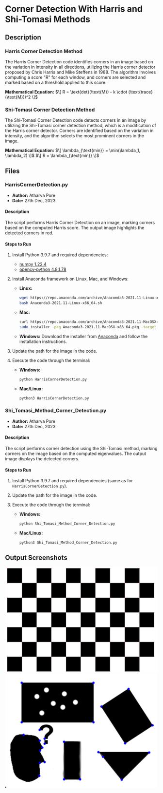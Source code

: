 # Corner Detection With Harris and Shi-Tomasi Methods

## Description

### Harris Corner Detection Method
The Harris Corner Detection code identifies corners in an image based on the variation in intensity in all directions, utilizing the Harris corner detector proposed by Chris Harris and Mike Steffens in 1988. The algorithm involves computing a score "R" for each window, and corners are selected and marked based on a threshold applied to this score.

**Mathematical Equation:**
$`\[ R = \text{det}(\text{M}) - k \cdot (\text{trace}(\text{M}))^2 \]`$

### Shi-Tomasi Corner Detection Method
The Shi-Tomasi Corner Detection code detects corners in an image by utilizing the Shi-Tomasi corner detection method, which is a modification of the Harris corner detector. Corners are identified based on the variation in intensity, and the algorithm selects the most prominent corners in the image.

**Mathematical Equation:**
$`\[ \lambda_{\text{min}} = \min(\lambda_1, \lambda_2) \]`$
$`\[ R = \lambda_{\text{min}} \]`$

## Files

### HarrisCornerDetection.py
- **Author:** Atharva Pore
- **Date:** 27th Dec, 2023

#### Description
The script performs Harris Corner Detection on an image, marking corners based on the computed Harris score. The output image highlights the detected corners in red.

#### Steps to Run
1. Install Python 3.9.7 and required dependencies:
   - [numpy 1.22.4](https://pypi.org/project/numpy/1.22.4/)
   - [opencv-python 4.8.1.78](https://pypi.org/project/opencv-python/4.8.1.78/)

2. Install Anaconda framework on Linux, Mac, and Windows:
   - **Linux:**
     ```bash
     wget https://repo.anaconda.com/archive/Anaconda3-2021.11-Linux-x86_64.sh
     bash Anaconda3-2021.11-Linux-x86_64.sh
     ```

   - **Mac:**
     ```bash
     curl https://repo.anaconda.com/archive/Anaconda3-2021.11-MacOSX-x86_64.pkg -o Anaconda3-2021.11-MacOSX-x86_64.pkg
     sudo installer -pkg Anaconda3-2021.11-MacOSX-x86_64.pkg -target /
     ```

   - **Windows:**
     Download the installer from [Anaconda](https://www.anaconda.com/products/distribution#windows) and follow the installation instructions.

3. Update the path for the image in the code.

4. Execute the code through the terminal:
   - **Windows:**
     ```bash
     python HarrisCornerDetection.py
     ```

   - **Mac/Linux:**
     ```bash
     python3 HarrisCornerDetection.py
     ```

### Shi_Tomasi_Method_Corner_Detection.py
- **Author:** Atharva Pore
- **Date:** 27th Dec, 2023

#### Description
The script performs corner detection using the Shi-Tomasi method, marking corners on the image based on the computed eigenvalues. The output image displays the detected corners.

#### Steps to Run
1. Install Python 3.9.7 and required dependencies (same as for `HarrisCornerDetection.py`).

2. Update the path for the image in the code.

3. Execute the code through the terminal:
   - **Windows:**
     ```bash
     python Shi_Tomasi_Method_Corner_Detection.py
     ```

   - **Mac/Linux:**
     ```bash
     python3 Shi_Tomasi_Method_Corner_Detection.py
     ```

## Output Screenshots
![Harris Corner Detection Output](https://github.com/AtharvaPore01/Python-Programming-Machine-Learning-Computer-Vision-Artificial-Intelligence/blob/main/CornerDetection/01-HarrisCornerDetection/output.png)
![Shi-Tomasi Corner Detection Output](https://github.com/AtharvaPore01/Python-Programming-Machine-Learning-Computer-Vision-Artificial-Intelligence/blob/main/CornerDetection/02-Shi_Tomasi_Method/output.png)
